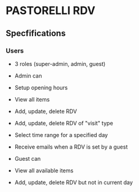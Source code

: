 # PASTORELLI RDV

## Specfifications

### Users

* 3 roles (super-admin, admin, guest)

* Admin can

 * Setup opening hours
 * View all items
 * Add, update, delete RDV
 * Add, update, delete RDV of "visit" type
 * Select time range for a specified day
 * Receive emails when a RDV is set by a guest

* Guest can

 * View all available items
 * Add, update, delete RDV but not in current day

